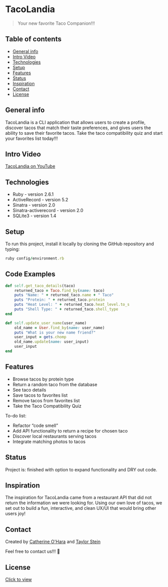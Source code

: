 # TacoLandia
> Your new favorite Taco Companion!!!

## Table of contents
* [General info](#general-info)
* [Intro Video](#intro-video)
* [Technologies](#technologies)
* [Setup](#setup)
* [Features](#features)
* [Status](#status)
* [Inspiration](#inspiration)
* [Contact](#contact)
* [License](#license)

## General info
TacoLandia is a CLI application that allows users to create a profile, discover tacos that match 
their taste preferences, and gives users the ability to save their favorite tacos. Take the taco 
compatibility quiz and start your favorites list today!!!

## Intro Video
[TacoLandia on YouTube](https://www.youtube.com/watch?v=qxT1I0RSelE)

## Technologies
* Ruby - version 2.6.1
* ActiveRecord - version 5.2
* Sinatra - version 2.0
* Sinatra-activerecord - version 2.0
* SQLite3 - version 1.4

## Setup
To run this project, install it locally by cloning the GitHub repository and typing:
```ruby
ruby config/environment.rb
```

## Code Examples
```ruby
def self.get_taco_details(taco)
    returned_taco = Taco.find_by(name: taco)
    puts "Name: " + returned_taco.name + " Taco"
    puts "Protein: " + returned_taco.protein
    puts "Heat Level: " + returned_taco.heat_level.to_s
    puts "Shell Type: " + returned_taco.shell_type
end
```

```ruby
def self.update_user_name(user_name)
    old_name = User.find_by(name: user_name)
    puts "What is your new name friend?"
    user_input = gets.chomp
    old_name.update(name: user_input)
    user_input
end
```


## Features
* Browse tacos by protein type
* Return a random taco from the database
* See taco details
* Save tacos to favorites list
* Remove tacos from favorites list
* Take the Taco Compatibility Quiz


To-do list:
* Refactor “code smell”
* Add API functionality to return a recipe for chosen taco
* Discover local restaurants serving tacos
* Integrate matching photos to tacos

## Status
Project is: finished with option to expand functionality and DRY out code.

## Inspiration
The inspiration for TacoLandia came from a restaurant API that did not return the information
we were looking for. Using our own love of tacos, we set out to build a fun, interactive, and 
clean UX/UI that would bring other users joy!

## Contact
Created by [Catherine O'Hara](www.linkedin.com/in/catherine-o) and [Taylor Stein](www.linkedin.com/in/taylor-stein)

Feel free to contact us!!! 🌮

## License
[Click to view](https://github.com/stein0209/TacoLandia/blob/master/License.txt)
